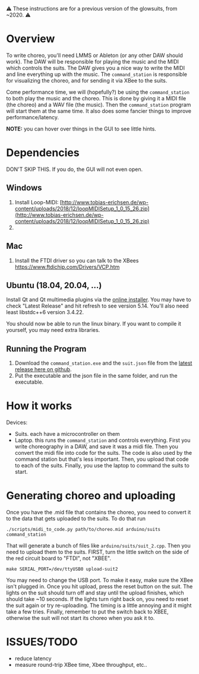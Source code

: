 :warning: These instructions are for a previous version of the glowsuits, from ~2020. :warning:

# Overview

To write choreo, you'll need LMMS or Ableton (or any other DAW should work). The DAW will be responsible for playing the music and the MIDI which controls the suits. The DAW gives you a nice way to write the MIDI and line everything up with the music. The `command_station` is responsible for visualizing the choreo, and for sending it via XBee to the suits.

Come performance time, we will (hopefully?) be using the `command_station` to both play the music and the choreo. This is done by giving it a MIDI file (the choreo) and a WAV file (the music). Then the `command_station` program will start them at the same time. It also does some fancier things to improve performance/latency.

**NOTE:** you can hover over things in the GUI to see little hints.

# Dependencies

DON'T SKIP THIS. If you do, the GUI will not even open.

## Windows

1. Install Loop-MIDI: [http://www.tobias-erichsen.de/wp-content/uploads/2018/12/loopMIDISetup_1_0_15_26.zip](http://www.tobias-erichsen.de/wp-content/uploads/2018/12/loopMIDISetup_1_0_15_26.zip)
2. 
## Mac
1. Install the FTDI driver so you can talk to the XBees https://www.ftdichip.com/Drivers/VCP.htm

## Ubuntu (18.04, 20.04, ...)

Install Qt and Qt multimedia plugins via the [online installer](https://www.qt.io/download-qt-installer). You may have to check "Latest Release" and hit refresh to see version 5.14. You'll also need least libstdc++6 version 3.4.22.

You should now be able to run the linux binary. If you want to compile it yourself, you may need extra libraries.

## Running the Program

1. Download the `command_station.exe` and the `suit.json` file from the [latest release here on github](https://github.com/PeterMitrano/glowsuit/releases/latest).
1. Put the executable and the json file in the same folder, and run the executable.


# How it works

Devices:
- Suits. each have a microcontroller on them
- Laptop. this runs the `command_station` and controls everything. First you write choreography in a DAW, and save it was a midi file. Then you convert the midi file into code for the suits. The code is also used by the command station but that's less important. Then, you upload that code to each of the suits. Finally, you use the laptop to command the suits to start.

# Generating choreo and uploading

Once you have the .mid file that contains the choreo, you need to convert it to the data that gets uploaded to the suits. To do that run

    ./scripts/midi_to_code.py path/to/choreo.mid arduino/suits command_station

That will generate a bunch of files like `arduino/suits/suit_2.cpp`. Then you need to upload them to the suits. FIRST, turn the little switch on the side of the red circuit board to "FTDI", not "XBEE".

    make SERIAL_PORT=/dev/ttyUSB0 upload-suit2

You may need to change the USB port. To make it easy, make sure the XBee isn't plugged in. Once you hit upload, press the reset button on the suit. The lights on the suit should turn off and stay until the upload finishes, which should take ~10 seconds. If the lights turn right back on, you need to reset the suit again or try re-uploading. The timing is a little annoying and it might take a few tries. Finally, remember to put the switch back to XBEE, otherwise the suit will not start its choreo when you ask it to.
# ISSUES/TODO

- reduce latency
- measure round-trip XBee time, Xbee throughput, etc..
